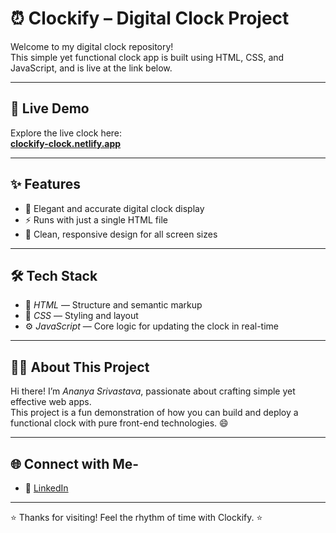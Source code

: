 # ⏰ Clockify – Digital Clock Project

Welcome to my digital clock repository!  
This simple yet functional clock app is built using HTML, CSS, and JavaScript, and is live at the link below.

---

## 🚀 Live Demo  
Explore the live clock here:  
**[clockify-clock.netlify.app](https://clockify-clock.netlify.app/)**

---

## ✨ Features
- 🎨 Elegant and accurate digital clock display  
- ⚡ Runs with just a single HTML file  
- 📱 Clean, responsive design for all screen sizes  

---

## 🛠 Tech Stack
- 📝 *HTML* — Structure and semantic markup  
- 🎨 *CSS* — Styling and layout  
- ⚙ *JavaScript* — Core logic for updating the clock in real-time  

---

## 👩‍💻 About This Project
Hi there! I’m *Ananya Srivastava*,  passionate about crafting simple yet effective web apps.  
This project is a fun demonstration of how you can build and deploy a functional clock with pure front-end technologies. 😄

---

## 🌐 Connect with Me-  
- 💼 [LinkedIn](https://www.linkedin.com/in/ananya-srivastava11)  

---

⭐ Thanks for visiting! Feel the rhythm of time with Clockify. ⭐

